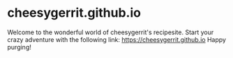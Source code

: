 # cheesygerrit.github.io
Welcome to the wonderful world of cheesygerrit's recipesite.
Start your crazy adventure with the following link: https://cheesygerrit.github.io
Happy purging!
